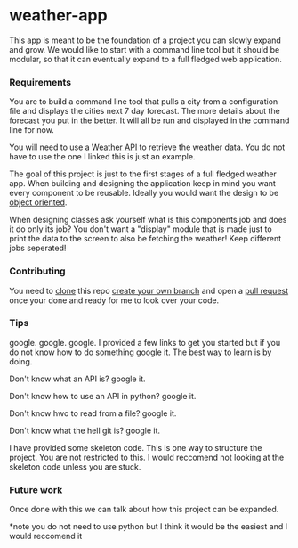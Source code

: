 # weather-app

This app is meant to be the foundation of a project you can slowly expand and grow. We would like to start with a command line tool but it should be modular, so that it can eventually expand to a full fledged web application.

### Requirements

You are to build a command line tool that pulls a city from a configuration file and displays the cities next 7 day forecast. The more details about the forecast you put in the better. It will all be run and displayed in the command line for now.

You will need to use a [Weather API](https://openweathermap.org/api) to retrieve the weather data. You do not have to use the one I linked this is just an example. 

The goal of this project is just to the first stages of a full fledged weather app. When building and designing the application keep in mind you want every component to be reusable. Ideally you would want the design to be [object oriented](https://en.wikipedia.org/wiki/Object-oriented_programming#:~:text=Object%2Doriented%20programming%20(OOP),(often%20known%20as%20methods).).

When designing classes ask yourself what is this components job and does it do only its job? You don't want a "display" module that is made just to print the data to the screen to also be fetching the weather! Keep different jobs seperated!

### Contributing

You need to [clone](https://docs.github.com/en/github/creating-cloning-and-archiving-repositories/cloning-a-repository) this repo [create your own branch](https://git-scm.com/book/en/v2/Git-Branching-Basic-Branching-and-Merging) and open a [pull request](https://docs.github.com/en/github/collaborating-with-issues-and-pull-requests/about-pull-requests) once your done and ready for me to look over your code.

### Tips

google. google. google. I provided a few links to get you started but if you do not know how to do something google it. The best way to learn is by doing.

Don't know what an API is? google it.

Don't know how to use an API in python? google it.

Don't know hwo to read from a file? google it.

Don't know what the hell git is? google it.

I have provided some skeleton code. This is one way to structure the project. You are not restricted to this. I would reccomend not looking at the skeleton code unless you are stuck.

### Future work

Once done with this we can talk about how this project can be expanded. 

*note you do not need to use python but I think it would be the easiest and I would reccomend it



